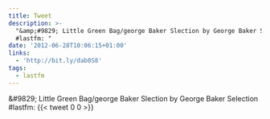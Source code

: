 ```yaml
---
title: Tweet
description: >-
  "&amp;#9829; Little Green Bag/george Baker Slection by George Baker Selection
  #lastfm: "
date: '2012-06-28T10:06:15+01:00'
links:
  - 'http://bit.ly/dab0S8'
tags:
  - lastfm
---
```

&amp;#9829; Little Green Bag/george Baker Slection by George Baker Selection #lastfm: 
      {{< tweet 0 0 >}}
    
